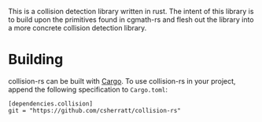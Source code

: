 This is a collision detection library written in rust. The intent of this
library is to build upon the primitives found in cgmath-rs and flesh out the
library into a more concrete collision detection library.

# Building #

collision-rs can be built with [Cargo](http://crates.io). To use collision-rs
in your project, append the following specification to `Cargo.toml`:

```
[dependencies.collision]
git = "https://github.com/csherratt/collision-rs"
```
